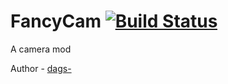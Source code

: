 # FancyCam [![Build Status](https://travis-ci.com/ArdaCraft/FancyCam.svg?branch=master)](https://travis-ci.com/github/ArdaCraft/FancyCam)
A camera mod

Author - [dags-](https://github.com/dags-)
